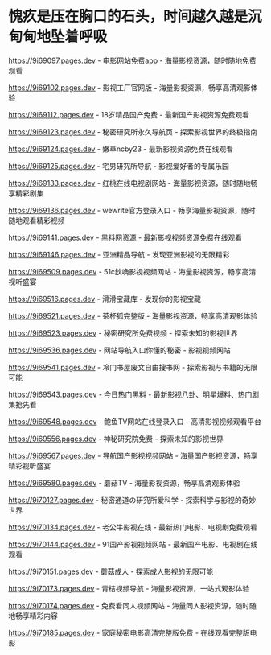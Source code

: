 # 愧疚是压在胸口的石头，时间越久越是沉甸甸地坠着呼吸

https://9i69097.pages.dev - 电影网站免费app - 海量影视资源，随时随地免费观看

https://9i69102.pages.dev - 影视工厂官网版 - 海量影视资源，畅享高清观影体验

https://9i69112.pages.dev - 18岁精品国产免费 - 最新国产影视资源免费观看

https://9i69123.pages.dev - 秘密研究所永久导航页 - 探索影视世界的终极指南

https://9i69124.pages.dev - 嫩草ncby23 - 最新影视资源免费在线观看

https://9i69125.pages.dev - 宅男研究所导航 - 影视爱好者的专属乐园

https://9i69133.pages.dev - 红桃在线电视剧网站 - 海量影视资源，随时随地畅享精彩剧集

https://9i69136.pages.dev - wewrite官方登录入口 - 畅享海量影视资源，随时随地观看精彩视频

https://9i69141.pages.dev - 黑料网资源 - 最新影视视频资源免费在线观看

https://9i69146.pages.dev - 亚洲精品导航 - 发现亚洲影视的无限精彩

https://9i69509.pages.dev - 51c鈥唃影视视频网站 - 海量影视资源，畅享高清视听盛宴

https://9i69516.pages.dev - 滑滑宝藏库 - 发现你的影视宝藏

https://9i69521.pages.dev - 茶杯狐完整版 - 海量影视资源，畅享高清观影体验

https://9i69523.pages.dev - 秘密研究所免费视频 - 探索未知的影视世界

https://9i69536.pages.dev - 网站导航入口你懂的秘密 - 影视视频网站

https://9i69541.pages.dev - 冷门书屋废文自由搜书网 - 探索影视与书籍的无限可能

https://9i69543.pages.dev - 今日热门黑料 - 最新影视八卦、明星爆料、热门剧集抢先看

https://9i69548.pages.dev - 鲍鱼TV网站在线登录入口 - 高清影视视频观看平台

https://9i69556.pages.dev - 神秘研究院免费 - 探索未知的影视世界

https://9i69567.pages.dev - 导航国产影视视频网站 - 海量国产影视资源，畅享精彩视听盛宴

https://9i69580.pages.dev - 蘑菇TV - 海量影视资源，畅享高清观影体验

https://9i70127.pages.dev - 秘密通道の研究所爱科学 - 探索科学与影视的奇妙世界

https://9i70134.pages.dev - 老公牛影视在线 - 最新热门电影、电视剧免费观看

https://9i70144.pages.dev - 91国产影视视频网站 - 最新国产电影、电视剧在线观看

https://9i70151.pages.dev - 蘑菇成人 - 探索成人影视的无限可能

https://9i70173.pages.dev - 青桔视频导航 - 海量影视资源，一站式观影体验

https://9i70174.pages.dev - 免费看同人视频网站 - 海量同人影视资源，随时随地畅享精彩内容

https://9i70185.pages.dev - 家庭秘密电影高清完整版免费 - 在线观看完整版电影
